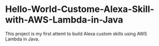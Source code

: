 # Hello-World-Custome-Alexa-Skill-with-AWS-Lambda-in-Java

This project is my first attemt to build Alexa custom skills using AWS Lambda in Java.

